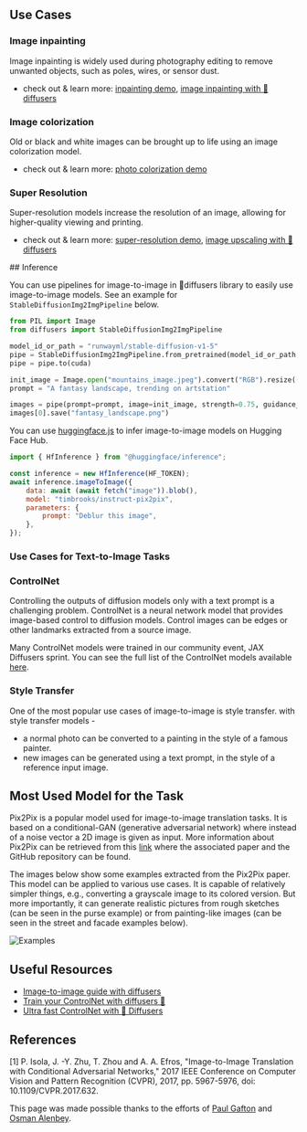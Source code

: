 ## Use Cases

### Image inpainting

Image inpainting is widely used during photography editing to remove unwanted objects, such as poles, wires, or sensor
dust.
* check out & learn more: [inpainting demo](https://huggingface.co/spaces/diffusers/stable-diffusion-xl-inpainting), [image inpainting with 🧨diffusers](https://huggingface.co/docs/diffusers/main/en/api/pipelines/stable_diffusion/inpaint)

### Image colorization

Old or black and white images can be brought up to life using an image colorization model.
* check out & learn more: [photo colorization demo](https://huggingface.co/spaces/modelscope/old_photo_restoration)

### Super Resolution

Super-resolution models increase the resolution of an image, allowing for higher-quality viewing and printing.
* check out & learn more: [super-resolution demo](https://huggingface.co/spaces/radames/Enhance-This-HiDiffusion-SDXL), [image upscaling with 🧨diffusers](https://huggingface.co/docs/diffusers/main/en/api/pipelines/stable_diffusion/upscale#super-resolution)

## Inference

You can use pipelines for image-to-image in 🧨diffusers library to easily use image-to-image models. See an example for `StableDiffusionImg2ImgPipeline` below.

```python
from PIL import Image
from diffusers import StableDiffusionImg2ImgPipeline

model_id_or_path = "runwayml/stable-diffusion-v1-5"
pipe = StableDiffusionImg2ImgPipeline.from_pretrained(model_id_or_path, torch_dtype=torch.float16)
pipe = pipe.to(cuda)

init_image = Image.open("mountains_image.jpeg").convert("RGB").resize((768, 512))
prompt = "A fantasy landscape, trending on artstation"

images = pipe(prompt=prompt, image=init_image, strength=0.75, guidance_scale=7.5).images
images[0].save("fantasy_landscape.png")
```

You can use [huggingface.js](https://github.com/huggingface/huggingface.js) to infer image-to-image models on Hugging Face Hub.

```javascript
import { HfInference } from "@huggingface/inference";

const inference = new HfInference(HF_TOKEN);
await inference.imageToImage({
	data: await (await fetch("image")).blob(),
	model: "timbrooks/instruct-pix2pix",
	parameters: {
		prompt: "Deblur this image",
	},
});
```

### Use Cases for Text-to-Image Tasks

### ControlNet

Controlling the outputs of diffusion models only with a text prompt is a challenging problem. ControlNet is a neural network model that provides image-based control to diffusion models. Control images can be edges or other landmarks extracted from a source image.

Many ControlNet models were trained in our community event, JAX Diffusers sprint. You can see the full list of the ControlNet models available [here](https://huggingface.co/spaces/jax-diffusers-event/leaderboard).

### Style Transfer 
One of the most popular use cases of image-to-image is style transfer. 
with style transfer models - 
* a normal photo can be converted to a painting in the style of a famous painter.
* new images can be generated using a text prompt, in the style of a reference input image. 


## Most Used Model for the Task

Pix2Pix is a popular model used for image-to-image translation tasks. It is based on a conditional-GAN (generative adversarial network) where instead of a noise vector a 2D image is given as input. More information about Pix2Pix can be retrieved from this [link](https://phillipi.github.io/pix2pix/) where the associated paper and the GitHub repository can be found.

The images below show some examples extracted from the Pix2Pix paper. This model can be applied to various use cases. It is capable of relatively simpler things, e.g., converting a grayscale image to its colored version. But more importantly, it can generate realistic pictures from rough sketches (can be seen in the purse example) or from painting-like images (can be seen in the street and facade examples below).

![Examples](https://huggingface.co/datasets/huggingfacejs/tasks/resolve/main/image-to-image/pix2pix_examples.jpg)

## Useful Resources

- [Image-to-image guide with diffusers](https://huggingface.co/docs/diffusers/using-diffusers/img2img)
- [Train your ControlNet with diffusers 🧨](https://huggingface.co/blog/train-your-controlnet)
- [Ultra fast ControlNet with 🧨 Diffusers](https://huggingface.co/blog/controlnet)

## References

[1] P. Isola, J. -Y. Zhu, T. Zhou and A. A. Efros, "Image-to-Image Translation with Conditional Adversarial Networks," 2017 IEEE Conference on Computer Vision and Pattern Recognition (CVPR), 2017, pp. 5967-5976, doi: 10.1109/CVPR.2017.632.

This page was made possible thanks to the efforts of [Paul Gafton](https://github.com/Paul92) and [Osman Alenbey](https://huggingface.co/osman93).
